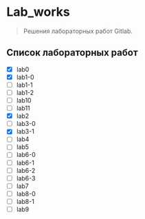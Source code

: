 # Lab_works
> Решения лабораторных работ Gitlab.
## Список лабораторных работ
- [x] lab0
- [x] lab1-0
- [ ] lab1-1
- [ ] lab1-2
- [ ] lab10
- [ ] lab11
- [x] lab2
- [ ] lab3-0
- [x] lab3-1
- [ ] lab4
- [ ] lab5
- [ ] lab6-0
- [ ] lab6-1
- [ ] lab6-2
- [ ] lab6-3
- [ ] lab7
- [ ] lab8-0
- [ ] lab8-1
- [ ] lab9

